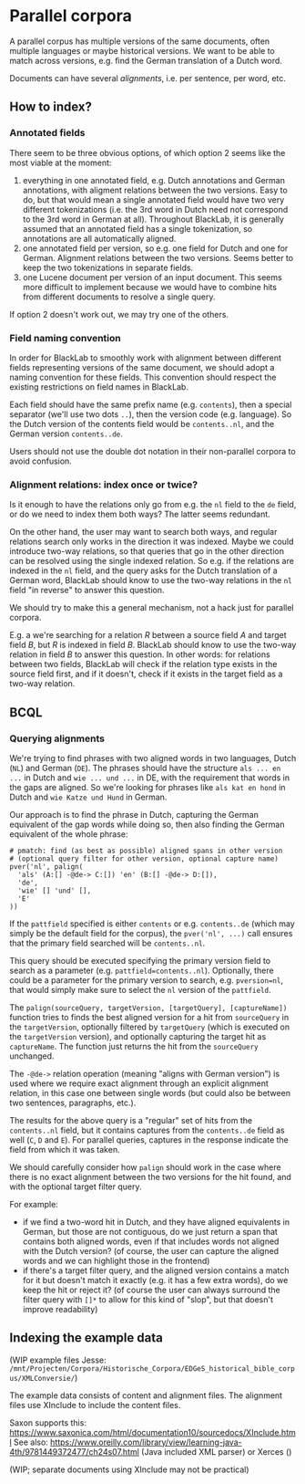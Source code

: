 # Parallel corpora

A parallel corpus has multiple versions of the same documents, often multiple languages or maybe historical versions. We want to be able to match across versions, e.g. find the German translation of a Dutch word.

Documents can have several _alignments_, i.e. per sentence, per word, etc.

## How to index?

### Annotated fields

There seem to be three obvious options, of which option 2 seems like the most viable at the moment:

1. everything in one annotated field, e.g. Dutch annotations and German annotations, with aligment relations between the two versions. Easy to do, but that would mean a single annotated field would have two very different tokenizations (i.e. the 3rd word in Dutch need not correspond to the 3rd word in German at all). Throughout BlackLab, it is generally assumed that an annotated field has a single tokenization, so annotations are all automatically aligned.
2. one annotated field per version, so e.g. one field for Dutch and one for German. Alignment relations between the two versions. Seems better to keep the two tokenizations in separate fields. 
3. one Lucene document per version of an input document. This seems more difficult to implement because we would have to combine hits from different documents to resolve a single query.

If option 2 doesn't work out, we may try one of the others.

### Field naming convention

In order for BlackLab to smoothly work with alignment between different fields representing versions of the same document, we should adopt a naming convention for these fields. This convention should respect the existing restrictions on field names in BlackLab.

Each field should have the same prefix name (e.g. `contents`), then a special separator (we'll use two dots `..`), then the version code (e.g. language). So the Dutch version of the contents field would be `contents..nl`, and the German version `contents..de`.

Users should not use the double dot notation in their non-parallel corpora to avoid confusion.

### Alignment relations: index once or twice?

Is it enough to have the relations only go from e.g. the `nl` field to the `de` field, or do we need to index them both ways? The latter seems redundant.

On the other hand, the user may want to search both ways, and regular relations search only works in the direction it was indexed. Maybe we could introduce two-way relations, so that queries that go in the other direction can be resolved using the single indexed relation. So e.g. if the relations are indexed in the `nl` field, and the query asks for the Dutch translation of a German word, BlackLab should know to use the two-way relations in the `nl` field "in reverse" to answer this question.

We should try to make this a general mechanism, not a hack just for parallel corpora.

E.g. a we're searching for a relation _R_ between a source field _A_ and target field _B_, but _R_ is indexed in field _B_. BlackLab should know to use the two-way relation in field _B_ to answer this question. In other words: for relations between two fields, BlackLab will check if the relation type exists in the source field first, and if it doesn't, check if it exists in the target field as a two-way relation.

## BCQL

### Querying alignments

We're trying to find phrases with two aligned words in two languages, Dutch (`NL`) and German (`DE`). The phrases should have the structure `als ... en ...` in Dutch and `wie ... und ...` in DE, with the requirement that words in the gaps are aligned. So we're looking for phrases like `als kat en hond` in Dutch and `wie Katze und Hund` in German.

Our approach is to find the phrase in Dutch, capturing the German equivalent of the gap words while doing so, then also finding the German equivalent of the whole phrase:

    # pmatch: find (as best as possible) aligned spans in other version
    # (optional query filter for other version, optional capture name)
    pver('nl', palign(
      'als' (A:[] -@de-> C:[]) 'en' (B:[] -@de-> D:[]),
      'de',
      'wie' [] 'und' [],
      'E'
    ))

If the `pattfield` specified is either `contents` or e.g. `contents..de` (which may simply be the default field for the corpus), the `pver('nl', ...)` call ensures that the primary field searched will be `contents..nl`.

This query should be executed specifying the primary version field to search as a parameter (e.g. `pattfield=contents..nl`). Optionally, there could be a parameter for the primary version to search, e.g. `pversion=nl`, that would simply make sure to select the `nl` version of the `pattfield`.

The `palign(sourceQuery, targetVersion, [targetQuery], [captureName])` function tries to finds the best aligned version for a hit from `sourceQuery` in the `targetVersion`, optionally filtered by `targetQuery` (which is executed on the `targetVersion` version), and optionally capturing the target hit as `captureName`. The function just returns the hit from the `sourceQuery` unchanged.

The `-@de->` relation operation (meaning "aligns with German version") is used where we require exact alignment through an explicit alignment relation, in this case one between single words (but could also be between two sentences, paragraphs, etc.).

The results for the above query is a "regular" set of hits from the `contents..nl` field, but it contains captures from the `contents..de` field as well (`C`, `D` and `E`). For parallel queries, captures in the response indicate the field from which it was taken.

We should carefully consider how `palign` should work in the case where there is no exact alignment between the two versions for the hit found, and with the optional target filter query.

For example:
- if we find a two-word hit in Dutch, and they have aligned equivalents in German, but those are not contiguous, do we just return a span that contains both aligned words, even if that includes words not aligned with the Dutch version? (of course, the user can capture the aligned words and we can highlight those in the frontend)
- if there's a target filter query, and the aligned version contains a match for it but doesn't match it exactly (e.g. it has a few extra words), do we keep the hit or reject it? (of course the user can always surround the filter query with `[]*` to allow for this kind of "slop", but that doesn't improve readability)

## Indexing the example data

(WIP example files Jesse: `/mnt/Projecten/Corpora/Historische_Corpora/EDGeS_historical_bible_corpus/XMLConversie/`)

The example data consists of content and alignment files. The alignment files use XInclude to include the content files.

Saxon supports this: https://www.saxonica.com/html/documentation10/sourcedocs/XInclude.html
See also: https://www.oreilly.com/library/view/learning-java-4th/9781449372477/ch24s07.html (Java included XML parser) or Xerces ()

(WIP; separate documents using XInclude may not be practical)
